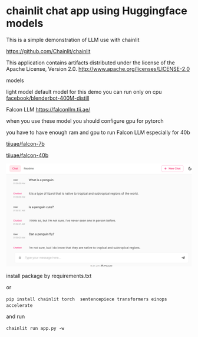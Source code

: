 # chainlit chat app using Huggingface models

This is a simple demonstration of LLM use with chainlit

https://github.com/Chainlit/chainlit

This application contains artifacts distributed under the license of the Apache License, Version 2.0.
http://www.apache.org/licenses/LICENSE-2.0

models

light model default model for this demo you can run only on cpu [facebook/blenderbot-400M-distill](https://huggingface.co/facebook/blenderbot-400M-distill)


Falcon LLM
https://falconllm.tii.ae/

when you use these model you should configure gpu for pytorch

you have to have enough ram and gpu to run Falcon LLM especially for 40b

[tiiuae/falcon-7b](https://huggingface.co/tiiuae/falcon-7b)

[tiiuae/falcon-40b](https://huggingface.co/tiiuae/falcon-40b)

![sample chat demo](a.PNG)


install package by requirements.txt

or 

`pip install chainlit torch  sentencepiece transformers einops accelerate`

and run

`chainlit run app.py -w`

